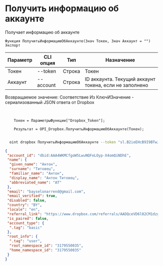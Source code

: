 ﻿---
sidebar_position: 4
---

# Получить информацию об аккаунте
 Получает информацию об аккаунте



`Функция ПолучитьИнформациюОбАккаунте(Знач Токен, Знач Аккаунт = "") Экспорт`

  | Параметр | CLI опция | Тип | Назначение |
  |-|-|-|-|
  | Токен | --token | Строка | Токен |
  | Аккаунт | --account | Строка | ID аккаунта. Текущий аккаунт токена, если не заполнено |

  
  Возвращаемое значение:   Соответствие Из КлючИЗначение - сериализованный JSON ответа от Dropbox

<br/>




```bsl title="Пример кода"
    Токен = ПараметрыФункции["Dropbox_Token"];

    Результат = OPI_Dropbox.ПолучитьИнформациюОбАккаунте(Токен);
```



```sh title="Пример команды CLI"
    
  oint dropbox ПолучитьИнформациюОбАккаунте --token "sl.B2ieEHcB9I9BTwJFjbf_MQtoZMKjGYgkpBqzQkvBfuSz41Qpy5r3d7a4ax22I5ILWhd9KLbN5L..." --account %account%

```

```json title="Результат"
{
 "account_id": "dbid:AAA4WKMCfgoW5LwuNQFeLOyp-X4omQiNDhE",
 "name": {
  "given_name": "Антон",
  "surname": "Титовец",
  "familiar_name": "Антон",
  "display_name": "Антон Титовец",
  "abbreviated_name": "АТ"
 },
 "email": "bayselonarrend@gmail.com",
 "email_verified": true,
 "disabled": false,
 "country": "BY",
 "locale": "en",
 "referral_link": "https://www.dropbox.com/referrals/AADQceVD6l02CM1dzgLM7s_o8gdaPXKc7oM?src=app9-2724483",
 "is_paired": false,
 "account_type": {
  ".tag": "basic"
 },
 "root_info": {
  ".tag": "user",
  "root_namespace_id": "3179550035",
  "home_namespace_id": "3179550035"
 }
}
```
